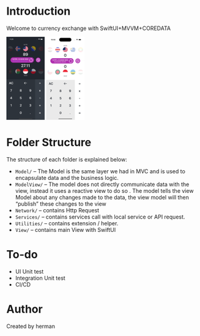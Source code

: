 
# Introduction

Welcome to currency exchange with SwiftUI+MVVM+COREDATA

<img src="https://github.com/herarya/exchangerate-swiftUI/blob/main/ss/1.png" width="100">
<img src="https://github.com/herarya/exchangerate-swiftUI/blob/main/ss/2.png" width="100">

# Folder Structure

The structure of each folder is explained below:

- `Model/` – The Model is the same layer we had in MVC and is used to encapsulate data and the business logic.
- `ModelView/` – The model does not directly communicate data with the view, instead it uses a reactive view to do so . The model tells the view Model about any changes made to the data, the view model will then “publish” these changes to the view
- `Network/` – contains Http Request
- `Services/` – contains services call with  local service or API request.
- `Utilities/` – contains extension / helper. 
- `View/` – contains main View with SwiftUI


# To-do

-  UI Unit test
-  Integration Unit test
-  CI/CD

# Author

Created by herman 